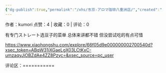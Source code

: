 ```yaml
---
{"dg-publish":true,"permalink":"/xhs/东京-アロマ珈琲八重洲店/","created":"2025-03-17T23:02:20.932+08:00","updated":"2025-03-17T23:02:20.933+08:00"}
---
```


作者：kumori
点赞：4   |   收藏：0   |   评论：0

有专门ストレート选豆子的菜单 总体来讲都不错 但没尝试吃的有点可惜

https://www.xiaohongshu.com/explore/66f05d9e000000002700540d?xsec_token=ABqW31iXGaeLgX03LCtKxC-umzaqyJiOBZdAe4ZZ8Pzyc=&xsec_source=pc_user

评论区：===========

